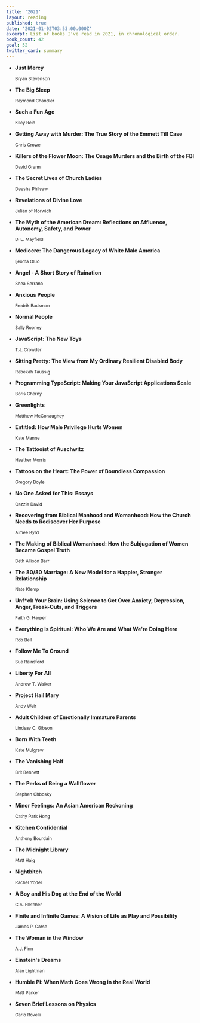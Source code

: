 ```yaml
---
title: '2021'
layout: reading
published: true
date: '2021-01-02T03:53:00.000Z'
excerpt: List of books I've read in 2021, in chronological order.
book_count: 42
goal: 52
twitter_card: summary
---
```


- **Just Mercy**
  <div><small>Bryan Stevenson</small></div>

- **The Big Sleep**
  <div><small>Raymond Chandler</small></div>

- **Such a Fun Age**
  <div><small>Kiley Reid</small></div>

- **Getting Away with Murder: The True Story of the Emmett Till Case**
  <div><small>Chris Crowe</small></div>

- **Killers of the Flower Moon: The Osage Murders and the Birth of the FBI**
  <div><small>David Grann</small></div>

- **The Secret Lives of Church Ladies**
  <div><small>Deesha Philyaw</small></div>

- **Revelations of Divine Love**
  <div><small>Julian of Norwich</small></div>

- **The Myth of the American Dream: Reflections on Affluence, Autonomy, Safety, and Power**
  <div><small>D. L. Mayfield</small></div>

- **Mediocre: The Dangerous Legacy of White Male America**
  <div><small>Ijeoma Oluo</small></div>

- **Angel - A Short Story of Ruination**
  <div><small>Shea Serrano</small></div>

- **Anxious People**
  <div><small>Fredrik Backman</small></div>

- **Normal People**
  <div><small>Sally Rooney</small></div>

- **JavaScript: The New Toys**
  <div><small>T.J. Crowder</small></div>

- **Sitting Pretty: The View from My Ordinary Resilient Disabled Body**
  <div><small>Rebekah Taussig</small></div>

- **Programming TypeScript: Making Your JavaScript Applications Scale**
  <div><small>Boris Cherny</small></div>

- **Greenlights**
  <div><small>Matthew McConaughey</small></div>

- **Entitled: How Male Privilege Hurts Women**
  <div><small>Kate Manne</small></div>

- **The Tattooist of Auschwitz**
  <div><small>Heather Morris</small></div>

- **Tattoos on the Heart: The Power of Boundless Compassion**
  <div><small>Gregory Boyle</small></div>

- **No One Asked for This: Essays**
  <div><small>Cazzie David</small></div>

- **Recovering from Biblical Manhood and Womanhood: How the Church Needs to Rediscover Her Purpose**
  <div><small>Aimee Byrd</small></div>

- **The Making of Biblical Womanhood: How the Subjugation of Women Became Gospel Truth**
  <div><small>Beth Allison Barr</small></div>

- **The 80/80 Marriage: A New Model for a Happier, Stronger Relationship**
  <div><small>Nate Klemp</small></div>

- **Unf\*ck Your Brain: Using Science to Get Over Anxiety, Depression, Anger, Freak-Outs, and Triggers**
  <div><small>Faith G. Harper</small></div>

- **Everything Is Spiritual: Who We Are and What We're Doing Here**
  <div><small>Rob Bell</small></div>

- **Follow Me To Ground**
  <div><small>Sue Rainsford</small></div>

- **Liberty For All**
  <div><small>Andrew T. Walker</small></div>

- **Project Hail Mary**
  <div><small>Andy Weir</small></div>

- **Adult Children of Emotionally Immature Parents**
  <div><small>Lindsay C. Gibson</small></div>

- **Born With Teeth**
  <div><small>Kate Mulgrew</small></div>

- **The Vanishing Half**
  <div><small>Brit Bennett</small></div>

- **The Perks of Being a Wallflower**
  <div><small>Stephen Chbosky</small></div>

- **Minor Feelings: An Asian American Reckoning**
  <div><small>Cathy Park Hong</small></div>

- **Kitchen Confidential**
  <div><small>Anthony Bourdain</small></div>

- **The Midnight Library**
  <div><small>Matt Haig</small></div>

- **Nightbitch**
  <div><small>Rachel Yoder</small></div>

- **A Boy and His Dog at the End of the World**
  <div><small>C.A. Fletcher</small></div>
- **Finite and Infinite Games: A Vision of Life as Play and Possibility**
  <div><small>James P. Carse</small></div>

- **The Woman in the Window**
  <div><small>A.J. Finn</small></div>

- **Einstein's Dreams**
  <div><small>Alan Lightman</small></div>

- **Humble Pi: When Math Goes Wrong in the Real World**
  <div><small>Matt Parker</small></div>
- **Seven Brief Lessons on Physics**
  <div><small>Carlo Rovelli</small></div>

